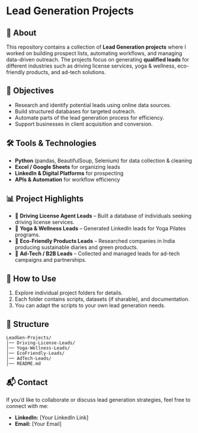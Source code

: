 
# Lead Generation Projects

## 📌 About

This repository contains a collection of **Lead Generation projects** where I worked on building prospect lists, automating workflows, and managing data-driven outreach. The projects focus on generating **qualified leads** for different industries such as driving license services, yoga & wellness, eco-friendly products, and ad-tech solutions.

## 🎯 Objectives

* Research and identify potential leads using online data sources.
* Build structured databases for targeted outreach.
* Automate parts of the lead generation process for efficiency.
* Support businesses in client acquisition and conversion.

## 🛠 Tools & Technologies

* **Python** (pandas, BeautifulSoup, Selenium) for data collection & cleaning
* **Excel / Google Sheets** for organizing leads
* **LinkedIn & Digital Platforms** for prospecting
* **APIs & Automation** for workflow efficiency

## 📊 Project Highlights

* 📌 **Driving License Agent Leads** – Built a database of individuals seeking driving license services.
* 📌 **Yoga & Wellness Leads** – Generated LinkedIn leads for Yoga Pilates programs.
* 📌 **Eco-Friendly Products Leads** – Researched companies in India producing sustainable diaries and green products.
* 📌 **Ad-Tech / B2B Leads** – Collected and managed leads for ad-tech campaigns and partnerships.

## 🚀 How to Use

1. Explore individual project folders for details.
2. Each folder contains scripts, datasets (if sharable), and documentation.
3. You can adapt the scripts to your own lead generation needs.

## 📂 Structure

```
LeadGen-Projects/
│── Driving-License-Leads/
│── Yoga-Wellness-Leads/
│── EcoFriendly-Leads/
│── AdTech-Leads/
│── README.md
```

## 📬 Contact

If you’d like to collaborate or discuss lead generation strategies, feel free to connect with me:

* **LinkedIn:** \[Your LinkedIn Link]
* **Email:** \[Your Email]

